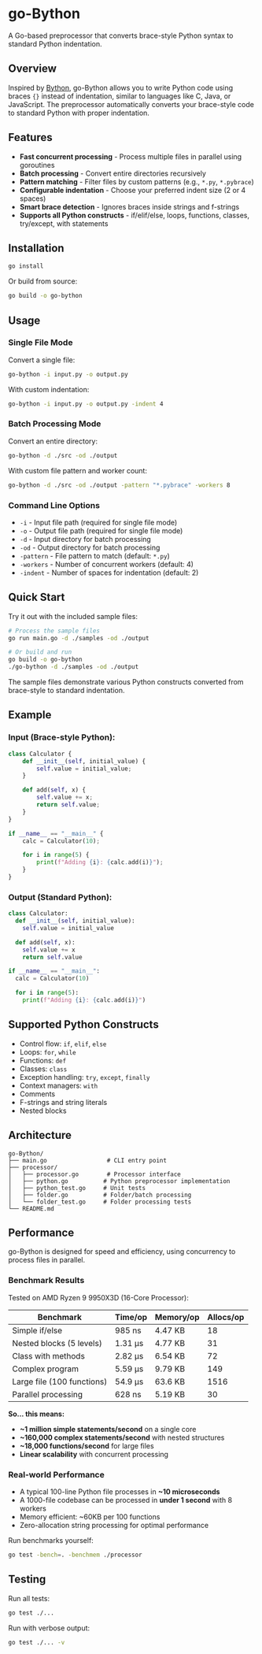 # go-Bython

A Go-based preprocessor that converts brace-style Python syntax to standard Python indentation.

## Overview

Inspired by [Bython](https://github.com/mathialo/bython),
go-Bython allows you to write Python code using braces `{}` instead of indentation, similar to languages like C, Java,
or JavaScript. The preprocessor automatically converts your brace-style code to standard Python with proper indentation.

## Features

- **Fast concurrent processing** - Process multiple files in parallel using goroutines
- **Batch processing** - Convert entire directories recursively
- **Pattern matching** - Filter files by custom patterns (e.g., `*.py`, `*.pybrace`)
- **Configurable indentation** - Choose your preferred indent size (2 or 4 spaces)
- **Smart brace detection** - Ignores braces inside strings and f-strings
- **Supports all Python constructs** - if/elif/else, loops, functions, classes, try/except, with statements

## Installation

```bash
go install
```

Or build from source:

```bash
go build -o go-bython
```

## Usage

### Single File Mode

Convert a single file:

```bash
go-bython -i input.py -o output.py
```

With custom indentation:

```bash
go-bython -i input.py -o output.py -indent 4
```

### Batch Processing Mode

Convert an entire directory:

```bash
go-bython -d ./src -od ./output
```

With custom file pattern and worker count:

```bash
go-bython -d ./src -od ./output -pattern "*.pybrace" -workers 8
```

### Command Line Options

- `-i` - Input file path (required for single file mode)
- `-o` - Output file path (required for single file mode)
- `-d` - Input directory for batch processing
- `-od` - Output directory for batch processing
- `-pattern` - File pattern to match (default: `*.py`)
- `-workers` - Number of concurrent workers (default: 4)
- `-indent` - Number of spaces for indentation (default: 2)

## Quick Start

Try it out with the included sample files:

```bash
# Process the sample files
go run main.go -d ./samples -od ./output

# Or build and run
go build -o go-bython
./go-bython -d ./samples -od ./output
```

The sample files demonstrate various Python constructs converted from brace-style to standard indentation.

## Example

### Input (Brace-style Python):

```python
class Calculator {
    def __init__(self, initial_value) {
        self.value = initial_value;
    }

    def add(self, x) {
        self.value += x;
        return self.value;
    }
}

if __name__ == "__main__" {
    calc = Calculator(10);

    for i in range(5) {
        print(f"Adding {i}: {calc.add(i)}");
    }
}
```

### Output (Standard Python):

```python
class Calculator:
  def __init__(self, initial_value):
    self.value = initial_value

  def add(self, x):
    self.value += x
    return self.value

if __name__ == "__main__":
  calc = Calculator(10)

  for i in range(5):
    print(f"Adding {i}: {calc.add(i)}")
```

## Supported Python Constructs

- Control flow: `if`, `elif`, `else`
- Loops: `for`, `while`
- Functions: `def`
- Classes: `class`
- Exception handling: `try`, `except`, `finally`
- Context managers: `with`
- Comments
- F-strings and string literals
- Nested blocks

## Architecture

```
go-Bython/
├── main.go                 # CLI entry point
├── processor/
│   ├── processor.go        # Processor interface
│   ├── python.go          # Python preprocessor implementation
│   ├── python_test.go     # Unit tests
│   ├── folder.go          # Folder/batch processing
│   └── folder_test.go     # Folder processing tests
└── README.md
```

## Performance

go-Bython is designed for speed and efficiency, using concurrency to process files in parallel.

### Benchmark Results

Tested on AMD Ryzen 9 9950X3D (16-Core Processor):

| Benchmark                  | Time/op | Memory/op | Allocs/op |
|----------------------------|---------|-----------|-----------|
| Simple if/else             | 985 ns  | 4.47 KB   | 18        |
| Nested blocks (5 levels)   | 1.31 μs | 4.77 KB   | 31        |
| Class with methods         | 2.82 μs | 6.54 KB   | 72        |
| Complex program            | 5.59 μs | 9.79 KB   | 149       |
| Large file (100 functions) | 54.9 μs | 63.6 KB   | 1516      |
| Parallel processing        | 628 ns  | 5.19 KB   | 30        |

**So... this means:**

- **~1 million simple statements/second** on a single core
- **~160,000 complex statements/second** with nested structures
- **~18,000 functions/second** for large files
- **Linear scalability** with concurrent processing

### Real-world Performance

- A typical 100-line Python file processes in **~10 microseconds**
- A 1000-file codebase can be processed in **under 1 second** with 8 workers
- Memory efficient: ~60KB per 100 functions
- Zero-allocation string processing for optimal performance

Run benchmarks yourself:

```bash
go test -bench=. -benchmem ./processor
```

## Testing

Run all tests:

```bash
go test ./...
```

Run with verbose output:

```bash
go test ./... -v
```